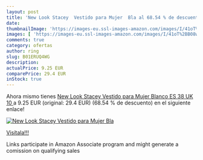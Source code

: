 ```yaml
---
layout: post
title: 'New Look Stacey  Vestido para Mujer  Bla al 68.54 % de descuento'
date: 
thumbnailImage: 'https://images-eu.ssl-images-amazon.com/images/I/41oT%2BB08wML._SL200_.jpg'
images: [ 'https://images-eu.ssl-images-amazon.com/images/I/41oT%2BB08wML._SL200_.jpg' ]
comments: true
category: ofertas
author: ring
slug: B01ERUQ4WG
description:
actualPrice: 9.25 EUR
comparePrice: 29.4 EUR
inStock: true
---
```


Ahora mismo tienes [New Look Stacey  Vestido para Mujer  Blanco ES 38  UK 10 ](https://www.amazon.es/dp/B01ERUQ4WG/?tag=tolees-21) a 9.25 EUR (original: 29.4 EUR) (68.54 %  de descuento) en el siguiente enlace!

[![New Look Stacey  Vestido para Mujer  Bla](https://images-eu.ssl-images-amazon.com/images/I/41oT%2BB08wML._SL200_.jpg)](https://www.amazon.es/dp/B01ERUQ4WG/?tag=tolees-21)

[Visítala!!!](https://www.amazon.es/dp/B01ERUQ4WG/?tag=tolees-21)

Links participate in Amazon Associate program and might generate a comission on qualifying sales
